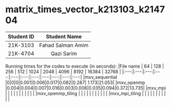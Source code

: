 # matrix_times_vector_k213103_k214704

|Student ID| Student Name|
|:---:|:---:|
|21K-3103| Fahad Salman Amim|
|21K-4704| Qazi Sarim|


Running times for the codes to execute (in seconds):
|File name | 64 | 128 | 256 | 512 | 1024 | 2048 | 4096 | 8192 | 16384 | 32768 |
|:---:|:---:|:---:|:---:|:---:|:---:|:---:|:---:|:---:|:---:|:---:|
|mxv_sequential |0|0|0|0.001|0.006|0.017|0.082|0.287| 1.173|21.053|
|mxv_openmp |0.004|0.004|0.007|0.016|0.003|0.006|0.035|0.094|0.372|13.735|
|mxv_mpi |  |  |  |  |  |  |  |  |  |  |
|mxv_openmp_tiling |  |  |  |  |  |  |  |  |  |  |
|mxv_mpi_tiling |  |  |  |  |  |  |  |  |  |  |
